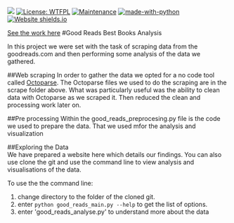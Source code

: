 ![](https://tokei.rs/b1/github/jobyid/strive_build_good_reads)
[![License: WTFPL](https://img.shields.io/badge/License-WTFPL-brightgreen.svg)](http://www.wtfpl.net/about/)
[![Maintenance](https://img.shields.io/badge/Maintained%3F-no-red.svg)](https://bitbucket.org/lbesson/ansi-colors)
[![made-with-python](https://img.shields.io/badge/Made%20with-Python-1f425f.svg)](https://www.python.org/)
[![Website shields.io](https://img.shields.io/website-up-down-green-red/http/shields.io.svg)](http://shields.io/)

[See the work here](<>)
#Good Reads Best Books Analysis

In this project we were set with the task of scraping data from the goodreads.com and then performing some analysis of the data we gathered. 

##Web scraping 
In order to gather the data we opted for a no code tool called [Octoparse](octoparse.com). The Octoparse files we used to do the scraping are in the scrape folder above. 
What was particularly useful was the ability to clean data with Octoparse as we scraped it. Then reduced the clean and processing work later on.

##Pre processing 
Within the good_reads_preprocesing.py file is the code we used to prepare the data. That we used mfor the analysis and visualization 

##Exploring the Data     
We have prepared a website here which details our findings.
You can also use clone the git and use the command line to view analysis and visualisations of the data. 

To use the the command line: 
1. change directory to the folder of the cloned git. 
2. enter `python good_reads_main.py --help` to get the list of options. 
3. enter 'good_reads_analyse.py' to understand more about the data
